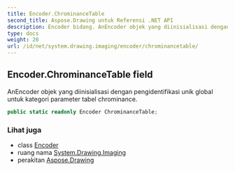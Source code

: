 ```yaml
---
title: Encoder.ChrominanceTable
second_title: Aspose.Drawing untuk Referensi .NET API
description: Encoder bidang. AnEncoder objek yang diinisialisasi dengan pengidentifikasi unik global untuk kategori parameter tabel chrominance.
type: docs
weight: 20
url: /id/net/system.drawing.imaging/encoder/chrominancetable/
---
```

## Encoder.ChrominanceTable field

AnEncoder objek yang diinisialisasi dengan pengidentifikasi unik global untuk kategori parameter tabel chrominance.

```csharp
public static readonly Encoder ChrominanceTable;
```

### Lihat juga

* class [Encoder](../)
* ruang nama [System.Drawing.Imaging](../../encoder/)
* perakitan [Aspose.Drawing](../../../)


